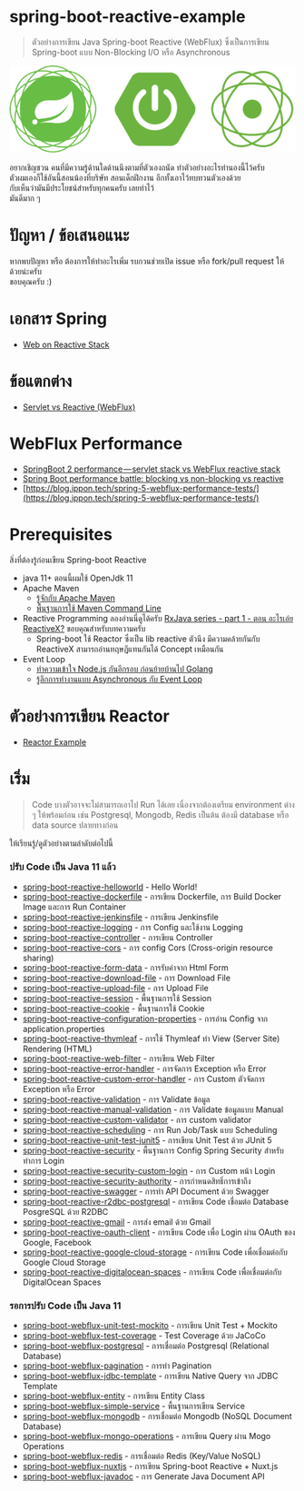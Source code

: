 # spring-boot-reactive-example

> ตัวอย่างการเขียน Java Spring-boot Reactive (WebFlux) ซึ่งเป็นการเขียน Spring-boot แบบ Non-Blocking I/O หรือ Asynchronous 

![Reactive Spring](spring-reactive.png)

อยากเชิญชวน คนที่มีความรู้ด้านใดด้านนึงตามที่ตัวเองถนัด ทำตัวอย่างอะไรทำนองนี้ไว้ครับ  
ตัวผมเองก็ใช้อันนี้สอนน้องที่บริษัท สอนเด็กฝึกงาน อีกทั้งเอาไว้ทบทวนตัวเองด้วย  
กับเห็นว่ามันมีประโยชน์สำหรับทุกคนครับ เลยทำไว้  
มันดีมาก ๆ

# ปัญหา / ข้อเสนอแนะ 
หากพบปัญหา หรือ ต้องการให้ทำอะไรเพิ่ม รบกวนช่วยเปิด issue หรือ fork/pull request ให้ด้วยน่ะครับ  
ขอบคุณครับ :)  

# เอกสาร Spring 

- [Web on Reactive Stack](https://docs.spring.io/spring/docs/current/spring-framework-reference/web-reactive.html)

# ข้อแตกต่าง 

- [Servlet vs Reactive (WebFlux)](difference.md)

# WebFlux Performance
- [SpringBoot 2 performance — servlet stack vs WebFlux reactive stack](https://medium.com/@the.raj.saxena/springboot-2-performance-servlet-stack-vs-webflux-reactive-stack-528ad5e9dadc)
- [Spring Boot performance battle: blocking vs non-blocking vs reactive](https://medium.com/@filia.aleks/microservice-performance-battle-spring-mvc-vs-webflux-80d39fd81bf0)
- [https://blog.ippon.tech/spring-5-webflux-performance-tests/](https://blog.ippon.tech/spring-5-webflux-performance-tests/)

# Prerequisites
สิ่งที่ต้องรู้ก่อนเขียน Spring-boot Reactive 
- java 11+ ตอนนี้ผมใช้ OpenJdk 11
- Apache Maven
  - [รู้จักกับ Apache Maven](https://www.jittagornp.me/blog/what-is-apache-maven/)    
  - [พื้นฐานการใช้ Maven Command Line](https://www.jittagornp.me/blog/basic-maven-command-line/)
- Reactive Programming ลองอ่านนี่ดูได้ครับ [RxJava series - part 1 - ตอน อะไรเอ่ย ReactiveX?](https://medium.com/@nutron/what-is-reactivex-38293abb81cb)  ขอบคุณสำหรับบทความครับ 
  - Spring-boot ใช้ Reactor ซึ่งเป็น lib reactive ตัวนึง มีความคล้ายกันกับ ReactiveX สามารถอ่านทฤษฎีแทนกันได้ Concept เหมือนกัน  
- Event Loop
  - [ทำความเข้าใจ Node.js กันอีกรอบ ก่อนย้ายบ้านไป Golang](https://medium.com/@goangle/%E0%B8%97%E0%B8%B3%E0%B8%84%E0%B8%A7%E0%B8%B2%E0%B8%A1%E0%B9%80%E0%B8%82%E0%B9%89%E0%B8%B2%E0%B9%83%E0%B8%88-event-loop-%E0%B9%83%E0%B8%99-node-js-%E0%B8%81%E0%B8%B1%E0%B8%99%E0%B8%AD%E0%B8%B5%E0%B8%81%E0%B8%A3%E0%B8%AD%E0%B8%9A-d80930ef081d)
  - [รู้ลึกการทำงานแบบ Asynchronous กับ Event Loop](https://www.babelcoder.com/blog/posts/asynchronous-javascript-and-event-loop) 

# ตัวอย่างการเขียน Reactor 
- [Reactor Example](./spring-boot-webflux-reactor-example)

# เริ่ม 

> Code บางตัวอาจจะไม่สามารถเอาไป Run ได้เลย เนื่องจากต้องเตรียม environment ต่าง ๆ ให้พร้อมก่อน เช่น Postgresql, Mongodb, Redis เป็นต้น ต้องมี database หรือ data source ปลายทางก่อน  

ให้เรียนรู้/ดูตัวอย่างตามลำดับต่อไปนี้    

### ปรับ Code เป็น Java 11 แล้ว
- [spring-boot-reactive-helloworld](spring-boot-reactive-helloworld) - Hello World!
- [spring-boot-reactive-dockerfile](spring-boot-reactive-dockerfile) - การเขียน Dockerfile, การ Build Docker Image และการ Run Container
- [spring-boot-reactive-jenkinsfile](spring-boot-reactive-jenkinsfile) - การเขียน Jenkinsfile 
- [spring-boot-reactive-logging](spring-boot-reactive-logging) - การ Config และใช้งาน Logging  
- [spring-boot-reactive-controller](spring-boot-reactive-controller) - การเขียน Controller 
- [spring-boot-reactive-cors](spring-boot-reactive-cors) - การ config Cors (Cross-origin resource sharing)
- [spring-boot-reactive-form-data](spring-boot-reactive-form-data) - การรับค่าจาก Html Form
- [spring-boot-reactive-download-file](spring-boot-reactive-download-file) - การ Download File 
- [spring-boot-reactive-upload-file](spring-boot-reactive-upload-file) - การ Upload File  
- [spring-boot-reactive-session](spring-boot-reactive-session) - พื้นฐานการใช้ Session 
- [spring-boot-reactive-cookie](spring-boot-reactive-cookie) - พื้นฐานการใช้ Cookie 
- [spring-boot-reactive-configuration-properties](spring-boot-reactive-configuration-properties) - การอ่าน Config จาก application.properties 
- [spring-boot-reactive-thymleaf](spring-boot-reactive-thymleaf)  - การใช้ Thymleaf ทำ View (Server Site) Rendering (HTML)  
- [spring-boot-reactive-web-filter](spring-boot-reactive-web-filter) - การเขียน Web Filter  
- [spring-boot-reactive-error-handler](spring-boot-reactive-error-handler) - การจัดการ Exception หรือ Error
- [spring-boot-reactive-custom-error-handler](spring-boot-reactive-custom-error-handler) - การ Custom ตัวจัดการ Exception หรือ Error 
- [spring-boot-reactive-validation](spring-boot-reactive-validation) - การ Validate ข้อมูล 
- [spring-boot-reactive-manual-validation](spring-boot-reactive-manual-validation) - การ Validate ข้อมูลแบบ Manual  
- [spring-boot-reactive-custom-validator](spring-boot-reactive-custom-validator) - การ custom validator  
- [spring-boot-reactive-scheduling](spring-boot-reactive-scheduling) - การ Run Job/Task แบบ Scheduling
- [spring-boot-reactive-unit-test-junit5](spring-boot-reactive-unit-test-junit5) - การเขียน Unit Test ด้วย JUnit 5 
- [spring-boot-reactive-security](spring-boot-reactive-security) - พื้นฐานการ Config Spring Security สำหรับทำการ Login
- [spring-boot-reactive-security-custom-login](spring-boot-reactive-security-custom-login) - การ Custom หน้า Login
- [spring-boot-reactive-security-authority](spring-boot-reactive-security-authority) - การกำหนดสิทธิ์การเข้าถึง   
- [spring-boot-reactive-swagger](spring-boot-reactive-swagger) - การทำ API Document ด้วย Swagger  
- [spring-boot-reactive-r2dbc-postgresql](spring-boot-reactive-r2dbc-postgresql) - การเขียน Code เชื่อมต่อ Database PosgreSQL ด้วย R2DBC 
- [spring-boot-reactive-gmail](spring-boot-reactive-gmail) - การส่ง email ด้วย Gmail  
- [spring-boot-reactive-oauth-client](spring-boot-reactive-oauth-client) - การเขียน Code เพื่อ Login ผ่าน OAuth ของ Google, Facebook 
- [spring-boot-reactive-google-cloud-storage](spring-boot-reactive-google-cloud-storage) - การเขียน Code เพื่อเชื่อมต่อกับ Google Cloud Storage  
- [spring-boot-reactive-digitalocean-spaces](spring-boot-reactive-digitalocean-spaces) - การเขียน Code เพื่อเชื่อมต่อกับ DigitalOcean Spaces

### รอการปรับ Code เป็น Java 11
  
- [spring-boot-webflux-unit-test-mockito](spring-boot-webflux-unit-test-mockito) - การเขียน Unit Test + Mockito  
- [spring-boot-webflux-test-coverage](spring-boot-webflux-test-coverage) - Test Coverage ด้วย JaCoCo 
- [spring-boot-webflux-postgresql](spring-boot-webflux-postgresql) - การเชื่อมต่อ Postgresql (Relational Database) 
- [spring-boot-webflux-pagination](spring-boot-webflux-pagination) - การทำ Pagination 
- [spring-boot-webflux-jdbc-template](spring-boot-webflux-jdbc-template) - การเขียน Native Query จาก JDBC Template  
- [spring-boot-webflux-entity](spring-boot-webflux-entity) - การเขียน Entity Class  
- [spring-boot-webflux-simple-service](spring-boot-webflux-simple-service) - พื้นฐานการเขียน Service 
- [spring-boot-webflux-mongodb](spring-boot-webflux-mongodb) - การเชื่อมต่อ Mongodb (NoSQL Document Database)  
- [spring-boot-webflux-mongo-operations](spring-boot-webflux-mongo-operations) - การเขียน Query ผ่าน Mogo Operations 
- [spring-boot-webflux-redis](spring-boot-webflux-redis) - การเชื่อมต่อ Redis (Key/Value NoSQL) 
- [spring-boot-webflux-nuxtjs](https://github.com/jittagornp/spring-boot-webflux-nuxtjs) - การเขียน Spring-boot Reactive + Nuxt.js 
- [spring-boot-webflux-javadoc](spring-boot-webflux-javadoc) - การ Generate Java Document API 
